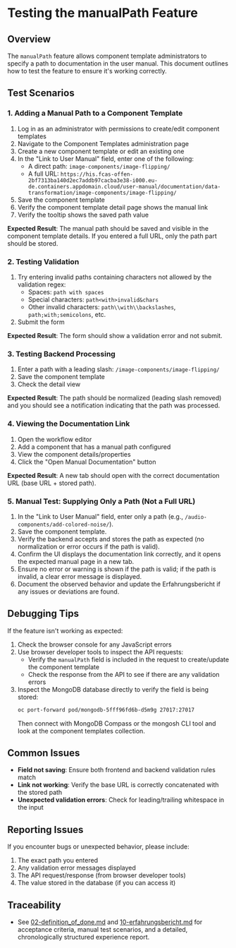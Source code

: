 # Testing the manualPath Feature

## Overview

The `manualPath` feature allows component template administrators to specify a path to documentation in the user manual. This document outlines how to test the feature to ensure it's working correctly.

## Test Scenarios

### 1. Adding a Manual Path to a Component Template

1. Log in as an administrator with permissions to create/edit component templates
2. Navigate to the Component Templates administration page
3. Create a new component template or edit an existing one
4. In the "Link to User Manual" field, enter one of the following:
   - A direct path: `image-components/image-flipping/`
   - A full URL: `https://his.fcas-offen-2bf7313ba140d2ec7addb97cacba3e38-i000.eu-de.containers.appdomain.cloud/user-manual/documentation/data-transformation/image-components/image-flipping/`
5. Save the component template
6. Verify the component template detail page shows the manual link
7. Verify the tooltip shows the saved path value

**Expected Result**: The manual path should be saved and visible in the component template details. If you entered a full URL, only the path part should be stored.

### 2. Testing Validation

1. Try entering invalid paths containing characters not allowed by the validation regex:
   - Spaces: `path with spaces`
   - Special characters: `path<with>invalid&chars`
   - Other invalid characters: `path\\with\\backslashes`, `path;with;semicolons`, etc.
2. Submit the form

**Expected Result**: The form should show a validation error and not submit.

### 3. Testing Backend Processing

1. Enter a path with a leading slash: `/image-components/image-flipping/`
2. Save the component template
3. Check the detail view

**Expected Result**: The path should be normalized (leading slash removed) and you should see a notification indicating that the path was processed.

### 4. Viewing the Documentation Link

1. Open the workflow editor
2. Add a component that has a manual path configured
3. View the component details/properties
4. Click the "Open Manual Documentation" button

**Expected Result**: A new tab should open with the correct documentation URL (base URL + stored path).

### 5. Manual Test: Supplying Only a Path (Not a Full URL)

1. In the "Link to User Manual" field, enter only a path (e.g., `/audio-components/add-colored-noise/`).
2. Save the component template.
3. Verify the backend accepts and stores the path as expected (no normalization or error occurs if the path is valid).
4. Confirm the UI displays the documentation link correctly, and it opens the expected manual page in a new tab.
5. Ensure no error or warning is shown if the path is valid; if the path is invalid, a clear error message is displayed.
6. Document the observed behavior and update the Erfahrungsbericht if any issues or deviations are found.

## Debugging Tips

If the feature isn't working as expected:

1. Check the browser console for any JavaScript errors
2. Use browser developer tools to inspect the API requests:
   - Verify the `manualPath` field is included in the request to create/update the component template
   - Check the response from the API to see if there are any validation errors
3. Inspect the MongoDB database directly to verify the field is being stored:
   ```bash
   oc port-forward pod/mongodb-5fff96fd6b-d5m9g 27017:27017
   ```
   Then connect with MongoDB Compass or the mongosh CLI tool and look at the component templates collection.

## Common Issues

- **Field not saving**: Ensure both frontend and backend validation rules match
- **Link not working**: Verify the base URL is correctly concatenated with the stored path
- **Unexpected validation errors**: Check for leading/trailing whitespace in the input

## Reporting Issues

If you encounter bugs or unexpected behavior, please include:
1. The exact path you entered
2. Any validation error messages displayed
3. The API request/response (from browser developer tools)
4. The value stored in the database (if you can access it)

## Traceability

- See [02-definition_of_done.md](./02-definition_of_done.md) and [10-erfahrungsbericht.md](./10-erfahrungsbericht.md) for acceptance criteria, manual test scenarios, and a detailed, chronologically structured experience report.

